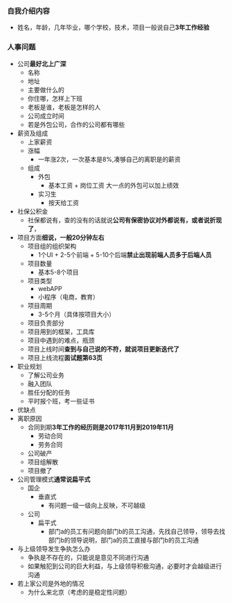 ### 自我介绍内容
 - 姓名，年龄，几年毕业，哪个学校，技术，项目一般说自己**3年工作经验**
### 人事问题
- 公司**最好北上广深**
    + 名称
    + 地址
    + 主要做什么的
    + 你住哪，怎样上下班
    + 老板是谁，老板是怎样的人
    + 公司成立时间
    + 若是外包公司，合作的公司都有哪些
- 薪资及组成
    + 上家薪资
    + 涨幅
        + 一年涨2次，一次基本是8%,凑够自己的离职是的薪资
    + 组成
        + 外包
            + 基本工资 + 岗位工资  大一点的外包可以加上绩效
	    + 实习生
            + 按天给工资
- 社保公积金
    + 社保都说有，查的没有的话就说**公司有保密协议对外都说有，或者说折现了**，
- 项目方面**细说，一般20分钟左右**
    + 项目组的组织架构
        + 1个UI + 2-5个前端 + 5-10个后端**禁止出现前端人员多于后端人员**
    + 项目数量
        + 基本5-8个项目
    + 项目类型
        + webAPP
        + 小程序（电商，教育）
    + 项目周期
        + 3-5个月（具体按项目大小）
    + 项目负责部分
    + 项目用到的框架，工具库
    + 项目中遇到的难点，瓶颈
    + 项目上线时间**查到与自己说的不符，就说项目更新迭代了**
    + 项目上线流程**面试题第63页**
- 职业规划
    + 了解公司业务
    + 融入团队
    + 胜任分配的任务
    + 平时报个班，考一些证书
- 优缺点
- 离职原因
    + 合同到期**3年工作的经历则是2017年11月到2019年11月**
        + 劳动合同
        + 劳务合同
    + 公司破产
    + 项目组解散
    + 项目撤了
- 公司管理模式**通常说扁平式**
    + 国企
        + 垂直式
            + 有问题一级一级向上反映，不可越级
    + 公司
        + 扁平式
            + 部门a的员工有问题向部门b的员工沟通，先找自己领导，领导去找部门b的领导说明，部门a的员工直接与部门b的员工沟通
- 与上级领导发生争执怎么办
    + 争执是不存在的，只能说是意见不同进行沟通
    + 如果触犯到公司的巨大利益，与上级领导积极沟通，必要时才会越级进行沟通
- 若上家公司是外地的情况
    + 为什么来北京（考虑的是稳定性问题）